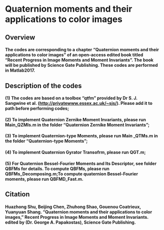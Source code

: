 # Quaternion moments and their applications to color images
## Overview
#### The codes are corresponding to a chapter “Quaternion moments and their applications to color images” of an open-access edited book titled “Recent Progress in Image Moments and Moment Invariants”. The book will be published by Science Gate Publishing. These codes are performed in Matlab2017.

## Description of the codes
#### (1)	The codes are based on a toolbox “qtfm” provided by Dr S. J. Sangwine et al. (http://privatewww.essex.ac.uk/~sjs/). Please add it to path before performing codes;

#### (2)	To implement Quaternion Zernike Moment Invariants, please run Main_QZMIs.m in the folder “Quaternion Zernike Moment Invariants”;

#### (3)	To implement Quaternion-type Moments, please run Main _QTMs.m in the folder “Quaternion-type Moments”;

#### (4)	To implement Quaternion Gyrator Transofrm, please run QGT.m;


#### (5)	For Quaternion Bessel-Fourier Moments and Its Descriptor, see folder QBFMs for details. To compute QBFMs, please run QBFMs_Decomposing.m;To compute quaternion Bessel-Fourier moments, please run QBFMD_Fast.m. 

## Citation
#### Huazhong Shu, Beijing Chen, Zhuhong Shao, Gouenou Coatrieux, Yuanyuan Shang. “Quaternion moments and their applications to color images,” Recent Progress in Image Moments and Moment Invariants. edited by (Dr. George A. Papakostas), Science Gate Publishing.
